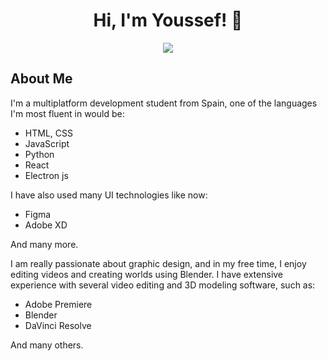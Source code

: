 <div align="center">
  <h1>Hi, I'm Youssef! 👋</h1>
  <img src="https://github-readme-stats.vercel.app/api/top-langs/?username=yousseffdil&layout=donut">
</div>
  <h2>About Me</h2>
  <p>I'm a multiplatform development student from Spain, one of the languages ​​I'm most fluent in would be:</p>
  <ul>
    <li>HTML, CSS</li>
    <li>JavaScript</li>
    <li>Python</li>
    <li>React</li>
    <li>Electron js</li>
  </ul>
  <p>I have also used many UI technologies like now:</p>
  <ul>
    <li>Figma</li>
    <li>Adobe XD</li>
  </ul>
  <p>And many more.</p>
  <p>I am really passionate about graphic design, and in my free time, I enjoy editing videos and creating worlds using Blender. I have extensive experience with several video editing and 3D modeling software, such as:</p>
  <ul>
    <li>Adobe Premiere</li>
    <li>Blender</li>
    <li>DaVinci Resolve</li>
  </ul>
  <p>And many others.</p>

